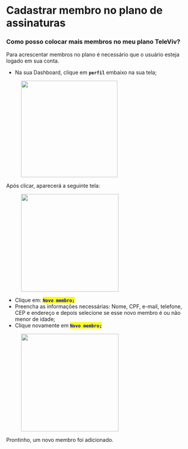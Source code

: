# Cadastrar membro no plano de assinaturas

### Como posso colocar mais membros no meu plano TeleViv?

Para acrescentar membros no plano é necessário que o usuário esteja logado em sua conta.

* Na sua Dashboard, clique em **`perfil`** embaixo na sua tela;

<figure><img src="../../../.gitbook/assets/Captura de Tela 2023-04-27 às 15.22.22.png" alt="" width="259"><figcaption></figcaption></figure>

Após clicar, aparecerá a seguinte tela:

<figure><img src="../../../.gitbook/assets/Captura de Tela 2023-04-27 às 15.19.56.png" alt="" width="262"><figcaption></figcaption></figure>

* Clique em: <mark style="color:blue;">**`Novo membro;`**</mark>
* Preencha as informações necessárias: Nome, CPF, e-mail, telefone, CEP e endereço e depois selecione se esse novo membro é ou não menor de idade;
* Clique novamente em <mark style="color:blue;">**`Novo membro;`**</mark>

<figure><img src="../../../.gitbook/assets/Captura de Tela 2023-04-27 às 15.20.04.png" alt="" width="262"><figcaption></figcaption></figure>

Prontinho, um novo membro foi adicionado.
